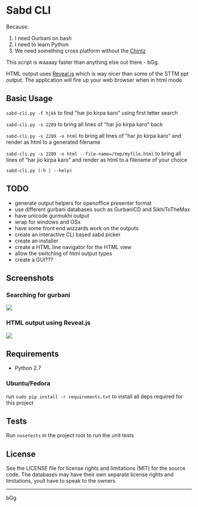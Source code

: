 # Sabd CLI

Because:

1. I need Gurbani on bash
2. I need to learn Python
3. We need something cross platform without the [Chintz](http://en.wikipedia.org/wiki/Chintz)

This script is waaaay faster than anything else out there - bGg.

HTML output uses [Reveal.js](http://lab.hakim.se/reveal-js/) which is way nicer than some of the STTM ppt output.  The application will fire up your web browser when in html mode

## Basic Usage
  `sabd-cli.py -f hjkk` to find "har jio kirpa karo" using first letter search

  `sabd-cli.py -s 2289` to bring all lines of "har jio kirpa karo" back

  `sabd-cli.py -s 2289 -o html` to bring all lines of "har jio kirpa karo" and render as html to a generated filename

  `sabd-cli.py -s 2289 -o html --file-name=/tmp/myfile.html` to bring all lines of "har jio kirpa karo" and render as html to a filename of your choice

  `sabd-cli.py (-h | --help)`


## TODO

- generate output helpers for openoffice presenter format
- use different gurbani databases such as GurbaniCD and SikhiToTheMax
- have unicode gurmukhi output
- wrap for windows and OSx
- have some front end wizzards work on the outputs
- create an interactive CLI based sabd picker
- create an installer
- create a HTML line navigator for the HTML view
- allow the switching of html output types
- create a GUI???

## Screenshots

### Searching for gurbani
![](https://github.com/jujhars13/sabd-cli/blob/master/screenshot-search.png?raw=true)

### HTML output using Reveal.js
![](https://github.com/jujhars13/sabd-cli/blob/master/screenshot-html-output.png?raw=true)

## Requirements

- Python 2.7

### Ubuntu/Fedora
run `sudo pip install -r requirements.txt` to install all deps required for this project

## Tests
Run `nosetests` in the project root to run the unit tests

## License
See the LICENSE file for license rights and limitations (MIT) for the source code.
The databases may have their own separate license rights and limitations, youll have to speak to the owners

---
bGg